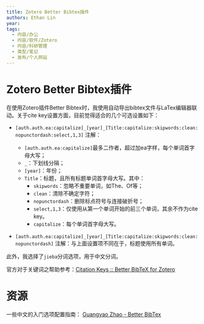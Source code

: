 ```yaml
---
title: Zotero Better Bibtex插件
authors: Ethan Lin
year:
tags:
  - 内容/办公 
  - 内容/软件/Zotero 
  - 内容/科研管理 
  - 类型/笔记 
  - 发布/个人网站 
---
```



# Zotero Better Bibtex插件






在使用Zotero插件Better Bibtex时，我使用自动导出bibtex文件与LaTex编辑器联动。关于cite key设置方面，目前觉得适合的几个可选设置如下：

- `[auth.auth.ea:capitalize]_[year]_[Title:capitalize:skipwords:clean:nopunctordash:select,1,3]`
	注解：
	- `[auth.auth.ea:capitalize]`最多二作者，超过加ea字样，每个单词首字母大写；
	- `_`：下划线分隔；
	- `[year]`：年份；
	- `Title`：标题，且所有标题单词首字母大写。其中：
		- `skipwords`：忽略不重要单词，如The、Of等；
		- `clean`：清除不确定字符；
		- `nopunctordash`：删除标点符号与连接破折号；
		- `select,1,3`：仅使用从第一个单词开始的前三个单词，其余不作为cite key。
		- `capitalize`：每个单词首字母大写。

- `[auth.auth.ea:capitalize]_[year]_[Title:capitalize:skipwords:clean:nopunctordash]`
	注解：与上面设置项不同在于，标题使用所有单词。

此外，我选择了`jieba`分词选项，用于中文分词。

官方对于关键词之帮助参考：[Citation Keys :: Better BibTeX for Zotero](https://retorque.re/zotero-better-bibtex/citing/)


# 资源

一些中文的入门选项配置指南：
[Guangyao Zhao - Better BibTex](https://guangyaozhao.netlify.app/posts/setting/better%20bibtex)